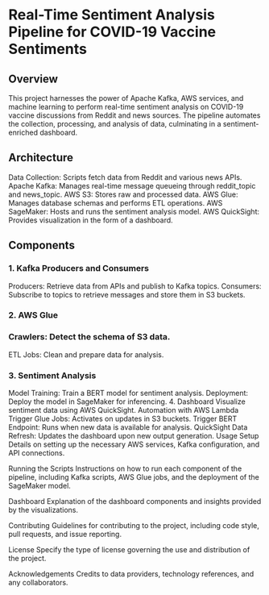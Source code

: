# Real-Time Sentiment Analysis Pipeline for COVID-19 Vaccine Sentiments
## Overview
This project harnesses the power of Apache Kafka, AWS services, and machine learning to perform real-time sentiment analysis on COVID-19 vaccine discussions from Reddit and news sources. The pipeline automates the collection, processing, and analysis of data, culminating in a sentiment-enriched dashboard.

## Architecture
Data Collection: Scripts fetch data from Reddit and various news APIs.
Apache Kafka: Manages real-time message queueing through reddit_topic and news_topic.
AWS S3: Stores raw and processed data.
AWS Glue: Manages database schemas and performs ETL operations.
AWS SageMaker: Hosts and runs the sentiment analysis model.
AWS QuickSight: Provides visualization in the form of a dashboard.
## Components
### 1. Kafka Producers and Consumers
Producers: Retrieve data from APIs and publish to Kafka topics.
Consumers: Subscribe to topics to retrieve messages and store them in S3 buckets.
### 2. AWS Glue
### Crawlers: Detect the schema of S3 data.
ETL Jobs: Clean and prepare data for analysis.
### 3. Sentiment Analysis
Model Training: Train a BERT model for sentiment analysis.
Deployment: Deploy the model in SageMaker for inferencing.
4. Dashboard
Visualize sentiment data using AWS QuickSight.
Automation with AWS Lambda
Trigger Glue Jobs: Activates on updates in S3 buckets.
Trigger BERT Endpoint: Runs when new data is available for analysis.
QuickSight Data Refresh: Updates the dashboard upon new output generation.
Usage
Setup
Details on setting up the necessary AWS services, Kafka configuration, and API connections.

Running the Scripts
Instructions on how to run each component of the pipeline, including Kafka scripts, AWS Glue jobs, and the deployment of the SageMaker model.

Dashboard
Explanation of the dashboard components and insights provided by the visualizations.

Contributing
Guidelines for contributing to the project, including code style, pull requests, and issue reporting.

License
Specify the type of license governing the use and distribution of the project.

Acknowledgements
Credits to data providers, technology references, and any collaborators.
